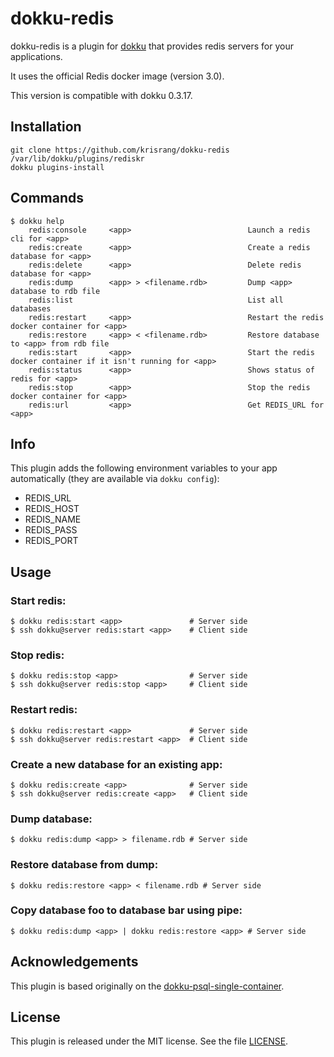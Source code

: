 # dokku-redis

dokku-redis is a plugin for [dokku][dokku] that provides redis servers for your applications.

It uses the official Redis docker image (version 3.0).

This version is compatible with dokku 0.3.17.

## Installation

```
git clone https://github.com/krisrang/dokku-redis /var/lib/dokku/plugins/rediskr
dokku plugins-install
```


## Commands
```
$ dokku help
    redis:console     <app>                          Launch a redis cli for <app>
    redis:create      <app>                          Create a redis database for <app>
    redis:delete      <app>                          Delete redis database for <app>
    redis:dump        <app> > <filename.rdb>         Dump <app> database to rdb file
    redis:list                                       List all databases
    redis:restart     <app>                          Restart the redis docker container for <app>
    redis:restore     <app> < <filename.rdb>         Restore database to <app> from rdb file
    redis:start       <app>                          Start the redis docker container if it isn't running for <app>
    redis:status      <app>                          Shows status of redis for <app>
    redis:stop        <app>                          Stop the redis docker container for <app>
    redis:url         <app>                          Get REDIS_URL for <app>
```

## Info
This plugin adds the following environment variables to your app automatically (they are available via `dokku config`):

* REDIS\_URL
* REDIS\_HOST
* REDIS\_NAME
* REDIS\_PASS
* REDIS\_PORT

## Usage

### Start redis:
```
$ dokku redis:start <app>               # Server side
$ ssh dokku@server redis:start <app>    # Client side
```

### Stop redis:
```
$ dokku redis:stop <app>                # Server side
$ ssh dokku@server redis:stop <app>     # Client side
```

### Restart redis:
```
$ dokku redis:restart <app>             # Server side
$ ssh dokku@server redis:restart <app>  # Client side
```

### Create a new database for an existing app:
```
$ dokku redis:create <app>              # Server side
$ ssh dokku@server redis:create <app>   # Client side
```

### Dump database:
```
$ dokku redis:dump <app> > filename.rdb # Server side
```

### Restore database from dump:
```
$ dokku redis:restore <app> < filename.rdb # Server side
```

### Copy database foo to database bar using pipe:
```
$ dokku redis:dump <app> | dokku redis:restore <app> # Server side
```

## Acknowledgements

This plugin is based originally on the [dokku-psql-single-container](https://github.com/Flink/dokku-psql-single-container).

## License

This plugin is released under the MIT license. See the file [LICENSE](LICENSE).

[dokku]: https://github.com/progrium/dokku

